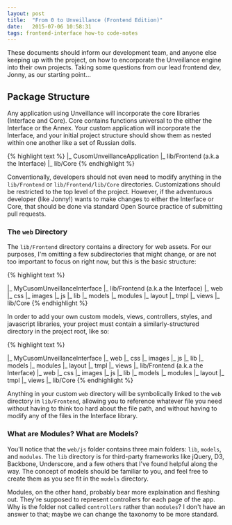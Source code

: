 ```yaml
---
layout: post
title:  "From 0 to Unveillance (Frontend Edition)"
date:   2015-07-06 10:58:31
tags: frontend-interface how-to code-notes
---
```


These documents should inform our development team, and anyone else keeping up with the project, on how to encorporate the Unveillance engine into their own projects.  Taking some questions from our lead frontend dev, Jonny, as our starting point...

## Package Structure

Any application using Unveillance will incorporate the core libraries (Interface and Core).  Core contains functions universal to the either the Interface or the Annex.  Your custom application will incorporate the Interface, and your initial project structure should show them as nested within one another like a set of Russian dolls.

{% highlight text %}
|_ CusomUnveillanceApplication
	|_ lib/Frontend (a.k.a the Interface)
		|_ lib/Core
{% endhighlight %}

Conventionally, developers should not even need to modify anything in the `lib/Frontend` or `lib/Frontend/lib/Core` directories.  Customizations should be restricted to the top level of the project.  However, if the adventurous developer (like Jonny!) wants to make changes to either the Interface or Core, that should be done via standard Open Source practice of submitting pull requests.

### The `web` Directory

The `lib/Frontend` directory contains a directory for web assets.  For our purposes, I'm omitting a few subdirectories that might change, or are not too important to focus on right now, but this is the basic structure:

{% highlight text %}

|_ MyCusomUnveillanceInterface
	|_ lib/Frontend (a.k.a the Interface)
		|_ web
			|_ css
			|_ images
			|_ js
				|_ lib
				|_ models
				|_ modules
			|_ layout
				|_ tmpl
				|_ views
		|_ lib/Core
{% endhighlight %}

In order to add your own custom models, views, controllers, styles, and javascript libraries, your project must contain a similarly-structured directory in the project root, like so:

{% highlight text %}

|_ MyCusomUnveillanceInterface
	|_ web
		|_ css
		|_ images
		|_ js
			|_ lib
			|_ models
			|_ modules
		|_ layout
			|_ tmpl
			|_ views
	|_ lib/Frontend (a.k.a the Interface)
		|_ web
			|_ css
			|_ images
			|_ js
				|_ lib
				|_ models
				|_ modules
			|_ layout
				|_ tmpl
				|_ views
		|_ lib/Core
{% endhighlight %}

Anything in your custom `web` directory will be symbolically linked to the `web` directory in `lib/Frontend`, allowing you to reference whatever file you need without having to think too hard about the file path, and without having to modify any of the files in the Interface library.

### What are Modules?  What are Models?

You'll notice that the `web/js` folder contains three main folders: `lib`, `models`, and `modules`.  The `lib` directory is for third-party frameworks like jQuery, D3, Backbone, Underscore, and a few others that I've found helpful along the way.  The concept of models should be familiar to you, and feel free to create them as you see fit in the `models` directory.  

Modules, on the other hand, probably bear more explaination and fleshing out.  They're supposed to represent controllers for each page of the app.  Why is the folder not called `controllers` rather than `modules`?  I don't have an answer to that; maybe we can change the taxonomy to be more standard.